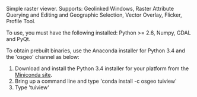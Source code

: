 Simple raster viewer. Supports: Geolinked Windows, Raster Attribute Querying and Editing and Geographic Selection, Vector Overlay, Flicker, Profile Tool.

To use, you must have the following installed: Python >= 2.6, Numpy, GDAL and PyQt.

To obtain prebuilt binaries, use the Anaconda installer for Python 3.4 and the 'osgeo' channel as below:

1. Download and install the Python 3.4 installer for your platform from the [Miniconda site](http://conda.pydata.org/miniconda.html#miniconda).
2. Bring up a command line and type 'conda install -c osgeo tuiview'
3. Type 'tuiview'
